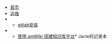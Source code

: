 * [首页](/home)
* [运维](/center)
* * [gitlab安装](/subdocs/home)
* * [使用 amWiki 搭建知识库平台](/subdocs/home2)* Jacle的记录本
